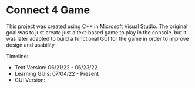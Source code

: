 # Connect 4 Game

This project was created using C++ in Microsoft Visual Studio. The original goal was to just create just a text-based game to play in the console, but it was later adapted to build a functional GUI for the game in order to improve design and usability

Timeline:
- Text Version: 06/21/22 - 06/23/22
- Learning GUIs: 07/04/22 - Present
- GUI Version:
